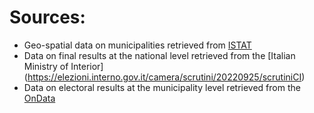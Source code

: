 # Sources:
- Geo-spatial data on municipalities retrieved from [ISTAT](https://www.istat.it/it/archivio/222527)
- Data on final results at the national level retrieved from the [Italian Ministry of Interior]
(https://elezioni.interno.gov.it/camera/scrutini/20220925/scrutiniCI)
- Data on electoral results at the municipality level retrieved from the [OnData](https://raw.githubusercontent.com/ondata/elezioni-politiche-2022/main/affluenza-risultati/dati/risultati/camera-italia-comune.csv)